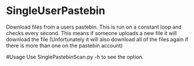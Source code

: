 # SingleUserPastebin
Download files from a users pastebin. This is run on a constant loop and checks every second. This means if someone uploads a new file it will download the file (Unfortunately it will also download all of the files again if there is more than one on the pastebin account)

#Usage
Use SinglePastebinScan.py -h to see the option.

